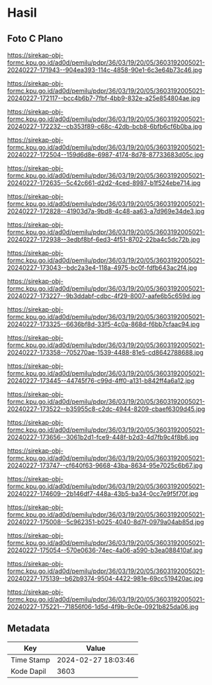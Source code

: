 # Hasil

## Foto C Plano

https://sirekap-obj-formc.kpu.go.id/ad0d/pemilu/pdpr/36/03/19/20/05/3603192005021-20240227-171943--904ea393-114c-4858-90e1-6c3e64b73c46.jpg

https://sirekap-obj-formc.kpu.go.id/ad0d/pemilu/pdpr/36/03/19/20/05/3603192005021-20240227-172117--bcc4b6b7-7fbf-4bb9-832e-a25e854804ae.jpg

https://sirekap-obj-formc.kpu.go.id/ad0d/pemilu/pdpr/36/03/19/20/05/3603192005021-20240227-172232--cb353f89-c68c-42db-bcb8-6bfb6cf6b0ba.jpg

https://sirekap-obj-formc.kpu.go.id/ad0d/pemilu/pdpr/36/03/19/20/05/3603192005021-20240227-172504--159d6d8e-6987-4174-8d78-87733683d05c.jpg

https://sirekap-obj-formc.kpu.go.id/ad0d/pemilu/pdpr/36/03/19/20/05/3603192005021-20240227-172635--5c42c661-d2d2-4ced-8987-b1f524ebe714.jpg

https://sirekap-obj-formc.kpu.go.id/ad0d/pemilu/pdpr/36/03/19/20/05/3603192005021-20240227-172828--41903d7a-9bd8-4c48-aa63-a7d969e34de3.jpg

https://sirekap-obj-formc.kpu.go.id/ad0d/pemilu/pdpr/36/03/19/20/05/3603192005021-20240227-172938--3edbf8bf-6ed3-4f51-8702-22ba4c5dc72b.jpg

https://sirekap-obj-formc.kpu.go.id/ad0d/pemilu/pdpr/36/03/19/20/05/3603192005021-20240227-173043--bdc2a3e4-118a-4975-bc0f-fdfb643ac2f4.jpg

https://sirekap-obj-formc.kpu.go.id/ad0d/pemilu/pdpr/36/03/19/20/05/3603192005021-20240227-173227--9b3ddabf-cdbc-4f29-8007-aafe6b5c659d.jpg

https://sirekap-obj-formc.kpu.go.id/ad0d/pemilu/pdpr/36/03/19/20/05/3603192005021-20240227-173325--6636bf8d-33f5-4c0a-868d-f6bb7cfaac94.jpg

https://sirekap-obj-formc.kpu.go.id/ad0d/pemilu/pdpr/36/03/19/20/05/3603192005021-20240227-173358--705270ae-1539-4488-81e5-cd8642788688.jpg

https://sirekap-obj-formc.kpu.go.id/ad0d/pemilu/pdpr/36/03/19/20/05/3603192005021-20240227-173445--44745f76-c99d-4ff0-a131-b842ff4a6a12.jpg

https://sirekap-obj-formc.kpu.go.id/ad0d/pemilu/pdpr/36/03/19/20/05/3603192005021-20240227-173522--b35955c8-c2dc-4944-8209-cbaef6309d45.jpg

https://sirekap-obj-formc.kpu.go.id/ad0d/pemilu/pdpr/36/03/19/20/05/3603192005021-20240227-173656--3061b2d1-fce9-448f-b2d3-4d7fb9c4f8b6.jpg

https://sirekap-obj-formc.kpu.go.id/ad0d/pemilu/pdpr/36/03/19/20/05/3603192005021-20240227-173747--cf640f63-9668-43ba-8634-95e7025c6b67.jpg

https://sirekap-obj-formc.kpu.go.id/ad0d/pemilu/pdpr/36/03/19/20/05/3603192005021-20240227-174609--2b146df7-448a-43b5-ba34-0cc7e9f5f70f.jpg

https://sirekap-obj-formc.kpu.go.id/ad0d/pemilu/pdpr/36/03/19/20/05/3603192005021-20240227-175008--5c962351-b025-4040-8d7f-0979a04ab85d.jpg

https://sirekap-obj-formc.kpu.go.id/ad0d/pemilu/pdpr/36/03/19/20/05/3603192005021-20240227-175054--570e0636-74ec-4a06-a590-b3ea088410af.jpg

https://sirekap-obj-formc.kpu.go.id/ad0d/pemilu/pdpr/36/03/19/20/05/3603192005021-20240227-175139--b62b9374-9504-4422-981e-69cc519420ac.jpg

https://sirekap-obj-formc.kpu.go.id/ad0d/pemilu/pdpr/36/03/19/20/05/3603192005021-20240227-175221--71856f06-1d5d-4f9b-9c0e-0921b825da06.jpg


## Metadata

| Key        | Value               |
| ---------- | ------------------- |
| Time Stamp | 2024-02-27 18:03:46 |
| Kode Dapil | 3603                |



